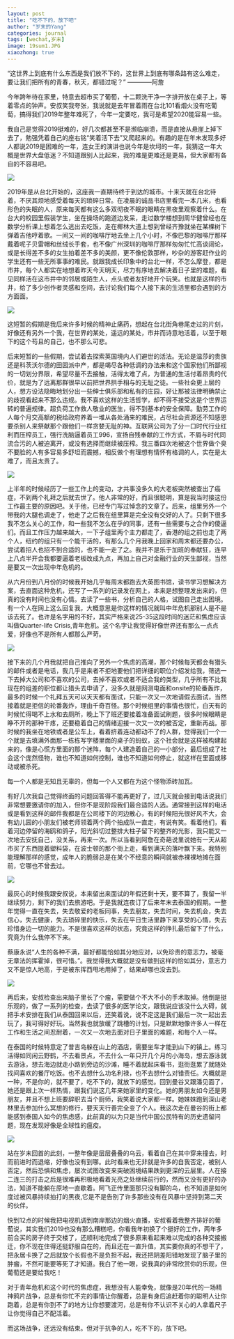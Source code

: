 ```yaml
---
layout: post
title: "吃不下的，放下吧"
author: "岁末的Yang"
categories: journal
tags: [wechat,岁末]
image: 19sum1.JPG
xiaozhong: true
---
```


“这世界上到底有什么东西是我们放不下的，这世界上到底有哪条路有这么难走，要让我们把所有的青春，秋天，都错过呢？” ————阿詹


今年跨年待在家里，特意去超市买了葡萄，十二颗洗干净一字排开放在桌子上，等着零点的钟声。安叔笑我夸张，我说就是去年冒着雨在台北101看烟火没有吃葡萄，搞得我们2019年整年难死了，今年一定要吃，我可是希望2020能容易一些。

我自己是觉得2019挺难的，好几次都甚至不是濒临崩溃，而是直接从悬崖上掉下去了，勉强凭着自己的座右铭“笑着活下去”又爬起来的。有趣的是在年末发现多好人都说2019是困难的一年，连女王的演讲也说今年是坎坷的一年，我猜这一年大概是世界大盘低迷？不知道跟别人比起来，我的难是更难还是更易，但大家都有各自的不容易吧。

![](/assets/img/19sum8.JPG?raw=true)

2019年是从台北开始的，这座我一直期待终于到达的城市。十来天就在台北待着，不厌其烦地感受着每天的琐碎日常。在凌晨的诚品书店里看完一本几米，也看形色的失眠的人，原来每天都有这么多双彻夜不眠的眼睛在黑夜里观察着什么。在台大的校园里假装学生，坐在操场的跑道边发呆，走过数学楼想到周华健曾经也在数学分析课上想着怎么逃出去吃饭，走在椰林大道上想到曾经齐豫就坐在某棵树下弹着吉他哼着歌。一间又一间的咖啡厅地去坐上几个小时，不像巴黎的咖啡厅那样戴着呢子贝雷帽和丝绒长手套，也不像广州深圳的咖啡厅那样匆匆忙忙高谈阔论，或是长得差不多的女生拍着差不多的美颜，更不像伦敦那样，吵杂的游客赶作业的学生还有一些无所事事的难民。就跟我成长印象中的台北一样，不怎么摩登，都是市井，每个人都实在地想着昨天今天明天，尽力有序地去解决着日子里的难题，看见同样活在这市井中的邻居或陌生人，点头或者友好地开个玩笑。也就是这样的市井，给了多少创作者灵感和空间，去讨论我们每个人接下来的生活里都会遇到的方方面面。

![](/assets/img/19sum7.JPG?raw=true)

这短暂的假期是我后来许多时候的精神止痛药，想起在台北街角巷尾走过的片刻，好像还有另外一个我，在世界的某处，遥远的某处，市井而诗意地活着，以至于眼下的这个苟且的自己，也不那么可悲。

后来短暂的一些假期，尝试着去探索英国境内人们避世的活法。无论是温莎的贵族还是科茨沃尔德的田园派中产，都是竭尽各种低调的办法来和这个国家他们所鄙视的一切划分界限，希望尽量不去接触，活得太难了点，为普通的生活付着昂贵的代价，就是为了远离那群很早以前把世界拱手相与的无耻之徒。一些社会更上层的人，想方设法隐晦地划分出一些绅士俱乐部和私有的庄园，好让那被法律明确禁止的歧视看起来不那么违规。我不喜欢这样的生活哲学，却不得不接受这是个世界运转的普遍规律。超负荷工作救人敬业的医生，得不到基本的安全保障。勤劳工作的人每个月交高额的税给政府养着一堆从各处涌来的难民，占尽社会资源还不知感恩要杀别人来祭献那个跟他们一样贪婪无耻的神。互联网公司为了分一口时代行业红利而压榨员工，强行洗脑逼着员工996，宣扬自残奉献的工作方式，不屑与时代同流合污的人被迫离开，或没有选择而继续被压榨。我三番四次地被这个世界做个臭不要脸的人有多容易多舒坦而震撼，相反做个有理想有情怀有格调的人，实在是太难了，而且太贵了。

![](/assets/img/19sum9.JPG?raw=true)

上半年的时候经历了一些工作上的变动，才共事没多久的大老板突然被查出了癌症，不到两个礼拜之后就去世了。他人非常的好，而且很聪明，算是我当时接这份工作最主要的原因吧。关于他，已经专门写过悼念的文章了。后来，组里另外一个带我的大腿也调走了，他走了之后我在组里算是完全没有交好的人了。只剩下很多我不怎么关心的工作，和一些我不怎么在乎的同事，还有一些需要与之合作的傻逼们。而且工作压力越来越大，一下子组里两个主力都走了，香港的组之前也走了两个人，纽约的组只有一个能干活的，有那么几个月我晚上回家和周末都还要办公，尝试着招人也招不到合适的，也不能一走了之。我并不是乐于加班的奉献狂，连早上八点半开会我都要逼着老板改成九点，再加上自己对金融行业的天生鄙视，当然是要又一次出现中年危机的。

从六月份到八月份的时候我开始几乎每周末都跑去大英图书馆，读书学习想解决方案，去直面这种危机，还写了一系列的记录发在网上，本来是想整理发出来的，但真的没有时间也没有心情。去读了一些书，分析自己的人格，试图自己走出困境。有一个人在网上这么回复我，大概意思是你这样的情况就叫中年危机那别人是不是该去死了。也许是名字用的不好，其实严格来说25-35这段时间的迷茫和焦虑应该叫做Quarter-life Crisis,青年危机。这个名字让我觉得好像世界还有那么一点点爱，好像也不是所有人都那么严苛。

![](/assets/img/19sum3.JPG?raw=true)

接下来的几个月我就把自己推向了另外一个焦虑的高潮，那个时候每天都会有猎头的邮件或者是电话，我几乎是来者不拒地要他们把详细的职位介绍发给我，筛选一下去掉大公司和不喜欢的公司，去掉不喜欢或者不适合我的类型，几乎所有不比我现在的组差的职位都让猎头去申请了，没多久就是网测电面和onsite的轮番轰炸，最多的时候一个礼拜五天可以天天都有面试，只能一次又一次地请假去面试，当然接着就是拒信的轮番轰炸，理由千奇百怪。那个时候组里的事情也很忙，白天有的时候忙得喝不上水和去厕所，晚上下了班还要接着准备面试刷题，很多时候眼睛是睁不开的那种干疼，还要稳着自己的情绪迎接一次又一次的被否定，重新再战。那时候的我坐在地铁或者是公车上，看着挤着连动都动不了的人群，觉得我们一个一个就是去填满外面那一栋栋写字楼里面的桌子的蚂蚁，这个社会就是这样被构建起来的，像是心慌方里面的那个迷阵，每个人建造着自己的一小部分，最后组成了社会这个庞然怪物，谁也不知道如何控制，谁也不知道如何停止，就这样在里面或移动或被杀死。

每一个人都是无知且无辜的，但每一个人又都在为这个怪物添砖加瓦。

有好几次我自己觉得终面的问题回答得不能再更好了，过几天就会接到电话说我们非常想要邀请你的加入，但你不是现阶段我们最合适的人选。通常接到这样的电话或是看到这样的邮件我都是在公司楼下的河边散心，有的时候阳光很好风不大，会有幼儿园的小朋友们被老师领着两个两个拍成队一直走，有说有笑。看着他们，看着河边停留的海鸥和鸽子，阳光斜切过整排大柱子留下的整齐的光影，我只能又一次地去安抚自己，没关系，再来一次。所以当看到阿詹在奇葩说里说她有一天从超市买了东西提着塑料袋，在波士顿的那个街上走，看到满天的落叶飘下来。我特别能理解那样的感觉，成年人的脆弱总是在某个不经意的瞬间就被赤裸裸地摊在面前，它哪也不曾去过。

![](/assets/img/19sum4.JPG?raw=true)

最灰心的时候我跟安叔说，本来留出来面试的年假还剩十天，要不算了，我留一半继续努力，剩下的我们去旅游吧。于是我就连夜订了后来年末去泰国的假期。一整年觉得一直在失去，失去敬爱的老板同事，失去朋友，失去时间，失去机会，失去信心，失去健康，失去琐碎里的快乐，失去在平日生活里静下来享受的心情，失去珍惜身边一切的能力。不是很喜欢这样的状态，究竟这样的挣扎最后留下了什么，究竟为什么我停不下来。

蔡康永说“人生的各种不满，最好都能恰如其分地应对，以免珍贵的意志力，被毫无章法的挥霍掉，很可惜。”。我觉得我大概就是没有做到这样的恰如其分，意志力又不是惊人地高，于是被东挥西甩地用掉了，结果却哪也没去到。

![](/assets/img/19sum5.JPG?raw=true)

再后来，安叔检查出来脑子里长了个瘤，需要做个不大不小的手术取掉。他倒是挺乐观的，做了一系列的检查，去读了很多的医学论文，跟我说应该没什么大碍，就把手术安排在我们从泰国回来以后，还笑着说，说不定这是我们最后一次一起出去玩了，我可得好好玩。当然我也就放缓了跳槽的计划，只是默默地像许多人一样在工作和生活之间忍耐着，一次又一次地去面对日子里面的难题，和每个人一样。

在泰国的时候特意定了普吉岛躲在山上的酒店，需要坐车才能到山下的镇上。练习活得如同闲云野鹤，不去看景点，不去什么一年只开几个月的小海岛，想去游泳就去游泳，想去海边就走小路到旁边的沙滩，睡不着就起床看书，逛街逛累了就随处找间喜欢的餐厅吃饭。也不去想什么功名利禄，也不去想什么对错责任。大概就是一种，不是你的，就不要了，吃不下的，就放下的感觉。回到曼谷又跟潘见面了，她还是跟上次一样热情，跟我们说这几年来她家里的变化。她的男朋友如今还是男朋友，并且不想上班要辞职去当个厨师，我笑着说大家都一样。她妹妹跑到深山老林里去参加什么冥想的修行，要天天行善完全变了个人。我这次走在曼谷的街上都能感到泰国人如今的焦虑感，此前真的以为只是当代中国公民特有的历史遗留问题，现在发现好像是全球性的瘟疫。

![](/assets/img/19sum2.JPG)

站在岁末回首的此刻，一整年像是层层叠叠的乌云，看着自己在其中穿来撞去，时而前进时而退缩，好像也没有到哪。此时看来也无非就是许多的自我否定，被别人否定，然后恐惧和焦虑，屡次试图改变来突破困境结果跌到更深的云层里。人在接二连三的打击之后是很难再积极地看着光亮之处继续前行的，然而又没有更好的办法，知道不能躺在原地一直歇着。阿飞正传里面那只没有脚的鸟，也不知道是如何度过被风暴持续拍打的黑夜,它是不是告别了许多那些没有在风暴中坚持到第二天的伙伴。

快到12点的时候我把电视机调到南岸那边的烟火直播，安叔看着我整齐排好的葡萄说，其实我们2019也没有那么糟糕吧，你看我年初换了个挺好的工作，两年多前合买的房子终于交楼了，还顺利地完成了很多原来看起来难以完成的各种交接搬迁，你不现在住得还挺舒服自在的，而且还在一直升值，其实要你真的不想干了，把永居卡换了之后就放个长假也不是负担不起，我还把阴差阳错地发现了脑子里的肿瘤，不然可能要等死了才知道。我白了他一眼，说我真的非常欣赏你的乐观，但葡萄还是要给我吃！

对于青年危机和这个时代的焦虑症，我想没有人能幸免，就像是20年代的一场精神鸦片战争，总是有你忙不完的事情让你醒着，总是有身后追赶着你的聪明人让你跑着，总是有你到不了的地方让你想要渡河，总是有你不认识不关心的人拿着尺子让你觉得自己不配活着。

而这场战争，还远没有结束。但对于抗争的人，吃不下的，放下吧。

